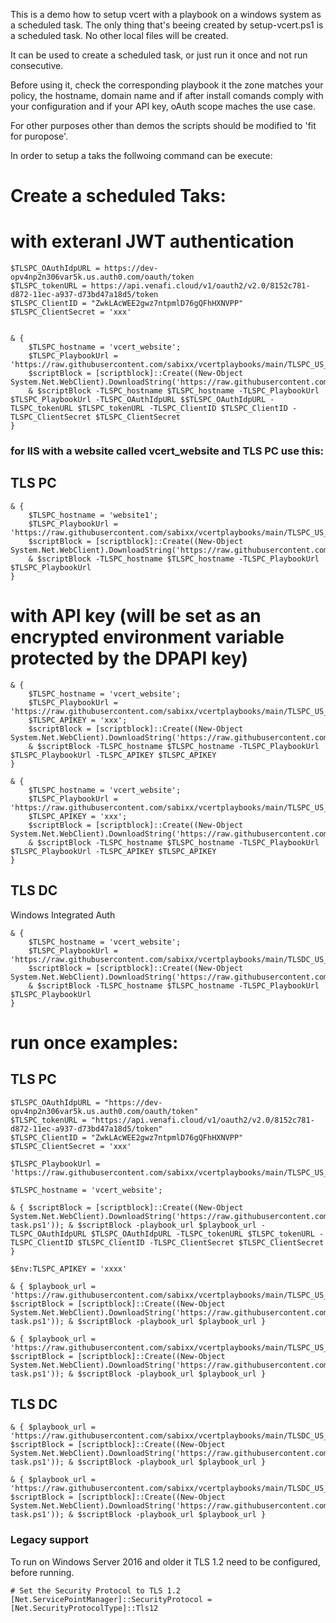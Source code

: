 This is a demo how to setup vcert with a playbook on a windows system as a scheduled task. 
The only thing that's beeing created by setup-vcert.ps1 is a scheduled task.
No other local files will be created. 

It can be used to create a scheduled task, or just run it once and not run consecutive.

Before using it, check the corresponding playbook it the zone matches your policy, the hostname, domain name and if after install comands comply with your configuration and if your API key, oAuth scope maches the use case.

For other purposes other than demos the scripts should be modified to 'fit for puropose'.

In order to setup a taks the follwoing command can be execute:
 

# Create a scheduled Taks:

# with exteranl JWT authentication
```
$TLSPC_OAuthIdpURL = https://dev-opv4np2n306var5k.us.auth0.com/oauth/token
$TLSPC_tokenURL = https://api.venafi.cloud/v1/oauth2/v2.0/8152c781-d872-11ec-a937-d73bd47a18d5/token
$TLSPC_ClientID = "ZwkLAcWEE2gwz7ntpmlD76gQFhHXNVPP"
$TLSPC_ClientSecret = 'xxx'


& {
    $TLSPC_hostname = 'vcert_website';
    $TLSPC_PlaybookUrl = 'https://raw.githubusercontent.com/sabixx/vcertplaybooks/main/TLSPC_US_IIS_ServiceAccount.yaml';
    $scriptBlock = [scriptblock]::Create((New-Object System.Net.WebClient).DownloadString('https://raw.githubusercontent.com/sabixx/vcertplaybooks/main/setup_vcert.ps1'));
    & $scriptBlock -TLSPC_hostname $TLSPC_hostname -TLSPC_PlaybookUrl $TLSPC_PlaybookUrl -TLSPC_OAuthIdpURL $$TLSPC_OAuthIdpURL -TLSPC_tokenURL $TLSPC_tokenURL -TLSPC_ClientID $TLSPC_ClientID -TLSPC_ClientSecret $TLSPC_ClientSecret
}
```

### for IIS with a website called vcert_website and TLS PC use this:
## TLS PC
```
& {
    $TLSPC_hostname = 'website1';
    $TLSPC_PlaybookUrl = 'https://raw.githubusercontent.com/sabixx/vcertplaybooks/main/TLSPC_US_IIS.yaml';
    $scriptBlock = [scriptblock]::Create((New-Object System.Net.WebClient).DownloadString('https://raw.githubusercontent.com/sabixx/vcertplaybooks/main/setup_vcert.ps1'));
    & $scriptBlock -TLSPC_hostname $TLSPC_hostname -TLSPC_PlaybookUrl $TLSPC_PlaybookUrl
}
```

# with API key (will be set as an encrypted environment variable protected by the DPAPI key)
```
& {
    $TLSPC_hostname = 'vcert_website';
    $TLSPC_PlaybookUrl = 'https://raw.githubusercontent.com/sabixx/vcertplaybooks/main/TLSPC_US_IIS.yaml';
    $TLSPC_APIKEY = 'xxx';
    $scriptBlock = [scriptblock]::Create((New-Object System.Net.WebClient).DownloadString('https://raw.githubusercontent.com/sabixx/vcertplaybooks/main/setup_vcert.ps1'));
    & $scriptBlock -TLSPC_hostname $TLSPC_hostname -TLSPC_PlaybookUrl $TLSPC_PlaybookUrl -TLSPC_APIKEY $TLSPC_APIKEY
}
```

```
& {
    $TLSPC_hostname = 'vcert_website';
    $TLSPC_PlaybookUrl = 'https://raw.githubusercontent.com/sabixx/vcertplaybooks/main/TLSPC_US_IIS_P12.yaml';
    $TLSPC_APIKEY = 'xxx';
    $scriptBlock = [scriptblock]::Create((New-Object System.Net.WebClient).DownloadString('https://raw.githubusercontent.com/sabixx/vcertplaybooks/main/setup_vcert.ps1'));
    & $scriptBlock -TLSPC_hostname $TLSPC_hostname -TLSPC_PlaybookUrl $TLSPC_PlaybookUrl -TLSPC_APIKEY $TLSPC_APIKEY
}
```
## TLS DC
Windows Integrated Auth
```
& {
    $TLSPC_hostname = 'vcert_website';
    $TLSPC_PlaybookUrl = 'https://raw.githubusercontent.com/sabixx/vcertplaybooks/main/TLSDC_US_IIS_No_Install.yaml';
    $scriptBlock = [scriptblock]::Create((New-Object System.Net.WebClient).DownloadString('https://raw.githubusercontent.com/sabixx/vcertplaybooks/main/setup_vcert.ps1'));
    & $scriptBlock -TLSPC_hostname $TLSPC_hostname -TLSPC_PlaybookUrl $TLSPC_PlaybookUrl
}
```

# run once examples:

## TLS PC

```
$TLSPC_OAuthIdpURL = "https://dev-opv4np2n306var5k.us.auth0.com/oauth/token"
$TLSPC_tokenURL = "https://api.venafi.cloud/v1/oauth2/v2.0/8152c781-d872-11ec-a937-d73bd47a18d5/token"
$TLSPC_ClientID = "ZwkLAcWEE2gwz7ntpmlD76gQFhHXNVPP"
$TLSPC_ClientSecret = 'xxx'

$TLSPC_PlaybookUrl = 'https://raw.githubusercontent.com/sabixx/vcertplaybooks/main/TLSPC_US_IIS_ServiceAccount.yaml';

$TLSPC_hostname = 'vcert_website';

& { $scriptBlock = [scriptblock]::Create((New-Object System.Net.WebClient).DownloadString('https://raw.githubusercontent.com/sabixx/vcertplaybooks/main/vcert-task.ps1')); & $scriptBlock -playbook_url $playbook_url -TLSPC_OAuthIdpURL $TLSPC_OAuthIdpURL -TLSPC_tokenURL $TLSPC_tokenURL -TLSPC_ClientID $TLSPC_ClientID -TLSPC_ClientSecret $TLSPC_ClientSecret
}
```


``` 
$Env:TLSPC_APIKEY = 'xxxx'
```


```
& { $playbook_url = 'https://raw.githubusercontent.com/sabixx/vcertplaybooks/main/TLSPC_US_IIS_P12.yaml'; $scriptBlock = [scriptblock]::Create((New-Object System.Net.WebClient).DownloadString('https://raw.githubusercontent.com/sabixx/vcertplaybooks/main/vcert-task.ps1')); & $scriptBlock -playbook_url $playbook_url }
```

```
& { $playbook_url = 'https://raw.githubusercontent.com/sabixx/vcertplaybooks/main/TLSPC_US_IIS.yaml'; $scriptBlock = [scriptblock]::Create((New-Object System.Net.WebClient).DownloadString('https://raw.githubusercontent.com/sabixx/vcertplaybooks/main/vcert-task.ps1')); & $scriptBlock -playbook_url $playbook_url }
```

## TLS DC
```
& { $playbook_url = 'https://raw.githubusercontent.com/sabixx/vcertplaybooks/main/TLSDC_US_IIS_No_Install.yaml'; $scriptBlock = [scriptblock]::Create((New-Object System.Net.WebClient).DownloadString('https://raw.githubusercontent.com/sabixx/vcertplaybooks/main/vcert-task.ps1')); & $scriptBlock -playbook_url $playbook_url }
```

```
& { $playbook_url = 'https://raw.githubusercontent.com/sabixx/vcertplaybooks/main/TLSDC_US_IIS_P12.yaml'; $scriptBlock = [scriptblock]::Create((New-Object System.Net.WebClient).DownloadString('https://raw.githubusercontent.com/sabixx/vcertplaybooks/main/vcert-task.ps1')); & $scriptBlock -playbook_url $playbook_url }
```



### Legacy support

To run on Windows Server 2016 and older it TLS 1.2 need to be configured, before running.
```
# Set the Security Protocol to TLS 1.2
[Net.ServicePointManager]::SecurityProtocol = [Net.SecurityProtocolType]::Tls12
 ```
